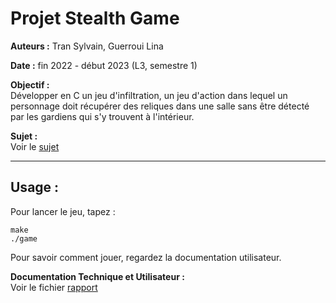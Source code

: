 # Projet Stealth Game

**Auteurs :** Tran Sylvain, Guerroui Lina

**Date :** fin 2022 - début 2023 (L3, semestre 1)

**Objectif :**  
Développer en C un jeu d'infiltration, un jeu d'action dans lequel un personnage doit récupérer des reliques dans une salle sans être détecté par les gardiens qui s'y trouvent à l'intérieur.

**Sujet :**  
Voir le [sujet]()

---

## Usage :
Pour lancer le jeu, tapez :  
```
make
./game
```
Pour savoir comment jouer, regardez la documentation utilisateur.

**Documentation Technique et Utilisateur :**  
Voir le fichier [rapport]()